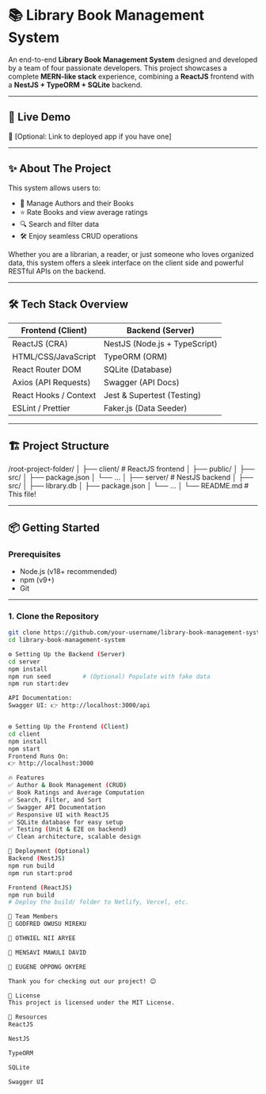 # 📚 Library Book Management System

An end-to-end **Library Book Management System** designed and developed by a team of four passionate developers. This project showcases a complete **MERN-like stack** experience, combining a **ReactJS** frontend with a **NestJS + TypeORM + SQLite** backend.

---

## 🚀 Live Demo
🔗 [Optional: Link to deployed app if you have one]

---

## ✨ About The Project

This system allows users to:
- 📖 Manage Authors and their Books  
- ⭐ Rate Books and view average ratings  
- 🔍 Search and filter data  
- 🛠️ Enjoy seamless CRUD operations  

Whether you are a librarian, a reader, or just someone who loves organized data, this system offers a sleek interface on the client side and powerful RESTful APIs on the backend.

---

## 🛠️ Tech Stack Overview

| Frontend (Client)      | Backend (Server)               |
|------------------------|--------------------------------|
| ReactJS (CRA)          | NestJS (Node.js + TypeScript)  |
| HTML/CSS/JavaScript    | TypeORM (ORM)                  |
| React Router DOM       | SQLite (Database)              |
| Axios (API Requests)   | Swagger (API Docs)             |
| React Hooks / Context  | Jest & Supertest (Testing)     |
| ESLint / Prettier      | Faker.js (Data Seeder)         |

---

## 🏗️ Project Structure

/root-project-folder/ │ ├── client/ # ReactJS frontend │ ├── public/ │ ├── src/ │ ├── package.json │ └── ... │ ├── server/ # NestJS backend │ ├── src/ │ ├── library.db │ ├── package.json │ └── ... │ └── README.md # This file!


---

## 📦 Getting Started

### Prerequisites
- Node.js (v18+ recommended)
- npm (v9+)
- Git

---

### 1. Clone the Repository
```bash
git clone https://github.com/your-username/library-book-management-system.git
cd library-book-management-system

⚙️ Setting Up the Backend (Server)
cd server
npm install
npm run seed         # (Optional) Populate with fake data
npm run start:dev

API Documentation:
Swagger UI: 👉 http://localhost:3000/api


⚙️ Setting Up the Frontend (Client)
cd client
npm install
npm start
Frontend Runs On:
👉 http://localhost:3000

🔥 Features
✅ Author & Book Management (CRUD)
✅ Book Ratings and Average Computation
✅ Search, Filter, and Sort
✅ Swagger API Documentation
✅ Responsive UI with ReactJS
✅ SQLite database for easy setup
✅ Testing (Unit & E2E on backend)
✅ Clean architecture, scalable design

🚀 Deployment (Optional)
Backend (NestJS)
npm run build
npm run start:prod

Frontend (ReactJS)
npm run build
# Deploy the build/ folder to Netlify, Vercel, etc.

👥 Team Members
👤 GODFRED OWUSU MIREKU

👤 OTHNIEL NII ARYEE

👤 MENSAVI MAWULI DAVID

👤 EUGENE OPPONG OKYERE

Thank you for checking out our project! 😊

📄 License
This project is licensed under the MIT License.

🔗 Resources
ReactJS

NestJS

TypeORM

SQLite

Swagger UI